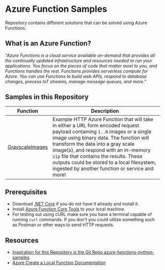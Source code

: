 # Azure Function Samples
Repository contains different solutions that can be solved using Azure Functions.

## What is an Azure Function?
_"Azure Functions is a cloud service available on-demand that provides all the continually updated infrastructure and resources needed to run your applications. You focus on the pieces of code that matter most to you, and Functions handles the rest. Functions provides serverless compute for Azure. You can use Functions to build web APIs, respond to database changes, process IoT streams, manage message queues, and more._"

## Samples in this Repository
| Function | Description |
|----------|-------------|
| [GrayscaleImages](GrayscaleImages) | Example HTTP Azure Function that will take in either a URL form encoded request payload containing `1..N` images or a single image using binary data. The function will transform the data into a gray scale image(s), and respond with an in-memory `zip` file that contains the results. These outputs could be stored to a local filesystem, ingested by another function or service and more! |

## Prerequisites
- Download [.NET Core](https://dotnet.microsoft.com/download) if you do not have it already and install it.
- Install [Azure Function Core Tools](https://docs.microsoft.com/en-us/azure/azure-functions/functions-run-local?tabs=macos%2Ccsharp%2Cbash#v2) to your local machine.
- For testing out using cURL make sure you have a terminal capable of running `curl` commands. If you don't you could utilize something such as Postman or other ways to send HTTP requests.

## Resources
- [Inspiration for this Repository is the Git Repo azure-functions-python-samples](https://github.com/yokawasa/azure-functions-python-samples/blob/master/README.md)
- [Azure Create a Local Function Documentation](https://docs.microsoft.com/en-us/azure/azure-functions/create-first-function-cli-python?tabs=azure-cli%2Cbash%2Cbrowser#create-a-local-function-project)
